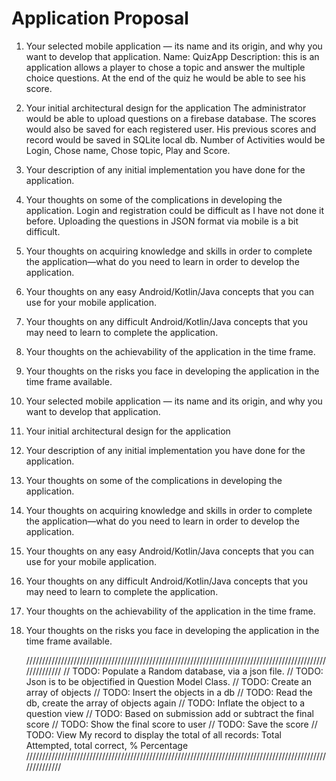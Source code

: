 # Application Proposal

1.	Your selected mobile application — its name and its origin, and why you want to develop that application.
Name: QuizApp
Description: this is an application allows a player to chose a topic and answer the multiple choice questions.
At the end of the quiz he would be able to see his score. 

2.	Your initial architectural design for the application
The administrator would be able to upload questions on a firebase database.
The scores would also be saved for each registered user.
His previous scores and record would be saved in SQLite local db.
Number of Activities would be Login, Chose name, Chose topic, Play and Score.

3.	Your description of any initial implementation you have done for the application.
4.	Your thoughts on some of the complications in developing the application.
Login and registration could be difficult as I have not done it before.
Uploading the questions in JSON format via mobile is a bit difficult.
5.	Your thoughts on acquiring knowledge and skills in order to complete the application—what do you need to learn in order to develop the application.
6.	Your thoughts on any easy Android/Kotlin/Java concepts that you can use for your mobile application.
7.	Your thoughts on any difficult Android/Kotlin/Java concepts that you may need to learn to complete the application.
8.	Your thoughts on the achievability of the application in the time frame.
9.	Your thoughts on the risks you face in developing the application in the time frame available.
1.	Your selected mobile application — its name and its origin, and why you want to develop that application.
2.	Your initial architectural design for the application
3.	Your description of any initial implementation you have done for the application.
4.	Your thoughts on some of the complications in developing the application.
5.	Your thoughts on acquiring knowledge and skills in order to complete the application—what do you need to learn in order to develop the application.
6.	Your thoughts on any easy Android/Kotlin/Java concepts that you can use for your mobile application.
7.	Your thoughts on any difficult Android/Kotlin/Java concepts that you may need to learn to complete the application.
8.	Your thoughts on the achievability of the application in the time frame.
9.	Your thoughts on the risks you face in developing the application in the time frame available.

    //////////////////////////////////////////////////////////////////////////////////////////////////////////
    // TODO: Populate a Random database, via a json file.
    // TODO: Json is to be objectified in Question Model Class.
    // TODO: Create an array of objects
    // TODO: Insert the objects in a db
    // TODO: Read the db, create the array of objects again
    // TODO: Inflate the object to a question view
    // TODO: Based on submission add or subtract the final score
    // TODO: Show the final score to user
    // TODO: Save the score
    // TODO: View My record to display the total of all records: Total Attempted, total correct, % Percentage
    //////////////////////////////////////////////////////////////////////////////////////////////////////////


